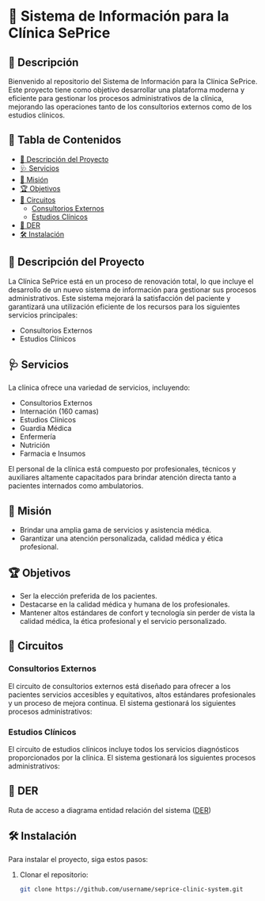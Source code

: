 # 🏥 Sistema de Información para la Clínica SePrice

## 📄 Descripción

Bienvenido al repositorio del Sistema de Información para la Clínica SePrice. Este proyecto tiene como objetivo desarrollar una plataforma moderna y eficiente para gestionar los procesos administrativos de la clínica, mejorando las operaciones tanto de los consultorios externos como de los estudios clínicos.

## 📑 Tabla de Contenidos

- [📄 Descripción del Proyecto](#-descripción-del-proyecto)
- [🩺 Servicios](#-servicios)
- [🎯 Misión](#-misión)
- [🏆 Objetivos](#-objetivos)
- [🔄 Circuitos](#-circuitos)
  - [Consultorios Externos](#consultorios-externos)
  - [Estudios Clínicos](#estudios-clínicos)
- [📐 DER](#-DER)
- [🛠 Instalación](#-instalación)

## 📄 Descripción del Proyecto

La Clínica SePrice está en un proceso de renovación total, lo que incluye el desarrollo de un nuevo sistema de información para gestionar sus procesos administrativos. Este sistema mejorará la satisfacción del paciente y garantizará una utilización eficiente de los recursos para los siguientes servicios principales:

- Consultorios Externos
- Estudios Clínicos

## 🩺 Servicios

La clínica ofrece una variedad de servicios, incluyendo:

- Consultorios Externos
- Internación (160 camas)
- Estudios Clínicos
- Guardia Médica
- Enfermería
- Nutrición
- Farmacia e Insumos

El personal de la clínica está compuesto por profesionales, técnicos y auxiliares altamente capacitados para brindar atención directa tanto a pacientes internados como ambulatorios.

## 🎯 Misión

- Brindar una amplia gama de servicios y asistencia médica.
- Garantizar una atención personalizada, calidad médica y ética profesional.

## 🏆 Objetivos

- Ser la elección preferida de los pacientes.
- Destacarse en la calidad médica y humana de los profesionales.
- Mantener altos estándares de confort y tecnología sin perder de vista la calidad médica, la ética profesional y el servicio personalizado.

## 🔄 Circuitos

### Consultorios Externos

El circuito de consultorios externos está diseñado para ofrecer a los pacientes servicios accesibles y equitativos, altos estándares profesionales y un proceso de mejora continua. El sistema gestionará los siguientes procesos administrativos:

### Estudios Clínicos

El circuito de estudios clínicos incluye todos los servicios diagnósticos proporcionados por la clínica. El sistema gestionará los siguientes procesos administrativos:

## 📐 DER

Ruta de acceso a diagrama entidad relación del sistema ([DER](https://app.diagrams.net/#G1UVTnMMHY_XOBqCm1Ljx2IJTOZ_zc85BC#%7B%22pageId%22%3A%22R2lEEEUBdFMjLlhIrx00%22%7D))

## 🛠 Instalación

Para instalar el proyecto, siga estos pasos:

1. Clonar el repositorio:
   ```bash
   git clone https://github.com/username/seprice-clinic-system.git
